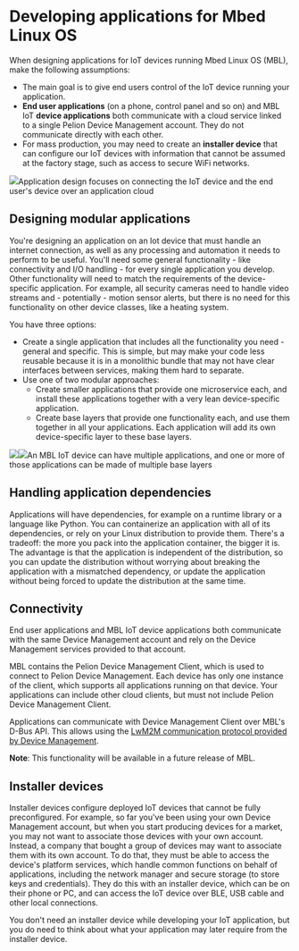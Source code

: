 # Developing applications for Mbed Linux OS

When designing applications for IoT devices running Mbed Linux OS (MBL), make the following assumptions:

* The main goal is to give end users control of the IoT device running your application.
* **End user applications** (on a phone, control panel and so on) and MBL IoT **device applications** both communicate with a cloud service linked to a single Pelion Device Management account. They do not communicate directly with each other.
* For mass production, you may need to create an **installer device** that can configure our IoT devices with information that cannot be assumed at the factory stage, such as access to secure WiFi networks.

<span class="images">![](https://s3-us-west-2.amazonaws.com/mbed-linux-os-docs-images/applications_map_highlight.png)<span>Application design focuses on connecting the IoT device and the end user's device over an application cloud</span></span>

## Designing modular applications

You're designing an application on an Iot device that must handle an internet connection, as well as any processing and automation it needs to perform to be useful. You'll need some general functionality - like connectivity and I/O handling - for every single application you develop. Other functionality will need to match the requirements of the device-specific application. For example, all security cameras need to handle video streams and - potentially - motion sensor alerts, but there is no need for this functionality on other device classes, like a heating system.

You have three options:

* Create a single application that includes all the functionality you need - general and specific. This is simple, but may make your code less reusable because it is in a monolithic bundle that may not have clear interfaces between services, making them hard to separate.
* Use one of two modular approaches:
    * Create smaller applications that provide one microservice each, and install these applications together with a very lean device-specific application.
    * Create base layers that provide one functionality each, and use them together in all your applications. Each application will add its own device-specific layer to these base layers.

<span class="images">![](https://s3-us-west-2.amazonaws.com/mbed-linux-os-docs-images/multi_apps.png)![](https://s3-us-west-2.amazonaws.com/mbed-linux-os-docs-images/application_from_layers.png)<span>An MBL IoT device can have multiple applications, and one or more of those applications can be made of multiple base layers</span></span>

## Handling application dependencies

Applications will have dependencies, for example on a runtime library or a language like Python. You can containerize an application with all of its dependencies, or rely on your Linux distribution to provide them. There's a tradeoff: the more you pack into the application container, the bigger it is. The advantage is that the application is independent of the distribution, so you can update the distribution without worrying about breaking the application with a mismatched dependency, or update the application without being forced to update the distribution at the same time.

## Connectivity

End user applications and MBL IoT device applications both communicate with the same Device Management account and rely on the Device Management services provided to that account.

MBL contains the Pelion Device Management Client, which is used to connect to Pelion Device Management. Each device has only one instance of the client, which supports all applications running on that device. Your applications can include other cloud clients, but must not include Pelion Device Management Client.

Applications can communicate with Device Management Client over MBL's D-Bus API. This allows using the [LwM2M communication protocol provided by Device Management](https://cloud.mbed.com/docs/latest/introduction/management-services-and-protocols.html).

<span class="notes">**Note**: This functionality will be available in a future release of MBL.</span>

## Installer devices

Installer devices configure deployed IoT devices that cannot be fully preconfigured. For example, so far you've been using your own Device Management account, but when you start producing devices for a market, you may not want to associate those devices with your own account. Instead, a company that bought a group of devices may want to associate them with its own account. To do that, they must be able to access the device's platform services, which handle common functions on behalf of applications, including the network manager and secure storage (to store keys and credentials). They do this with an installer device, which can be on their phone or PC, and can access the IoT device over BLE, USB cable and other local connections.

You don't need an installer device while developing your IoT application, but you do need to think about what your application may later require from the installer device.
